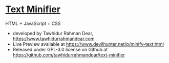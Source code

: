 # [Text Minifier](https://www.devilhunter.net/p/minify-text.html) <br>
HTML + JavaScript + CSS <br>
* developed by Tawhidur Rahman Dear, https://www.tawhidurrahmandear.com <br>
* Live Preview available at https://www.devilhunter.net/p/minify-text.html <br>
* Released under GPL-3.0 license on Github at https://github.com/tawhidurrahmandear/text-minifier 

